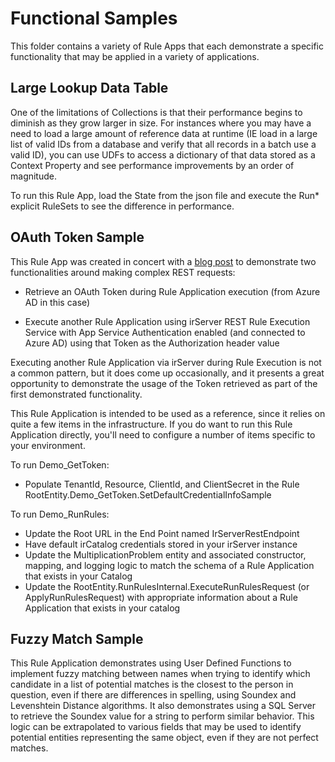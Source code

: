 # Functional Samples

This folder contains a variety of Rule Apps that each demonstrate a specific functionality that may be applied in a variety of applications.

## Large Lookup Data Table
One of the limitations of Collections is that their performance begins to diminish as they grow larger in size.  For instances where you may have a need to load a large amount of reference data at runtime (IE load in a large list of valid IDs from a database and verify that all records in a batch use a valid ID), you can use UDFs to access a dictionary of that data stored as a Context Property and see performance improvements by an order of magnitude.

To run this Rule App, load the State from the json file and execute the Run* explicit RuleSets to see the difference in performance. 

## OAuth Token Sample

This Rule App was created in concert with a [blog post](https://www.inrule.com/resources/blog/give-it-a-rest-part-2) to demonstrate two functionalities around making complex REST requests:

- Retrieve an OAuth Token during Rule Application execution (from Azure AD in this case)

- Execute another Rule Application using irServer REST Rule Execution Service with App Service Authentication enabled (and connected to Azure AD) using that Token as the Authorization header value

Executing another Rule Application via irServer during Rule Execution is not a common pattern, but it does come up occasionally, and it presents a great opportunity to demonstrate the usage of the Token retrieved as part of the first demonstrated functionality.

This Rule Application is intended to be used as a reference, since it relies on quite a few items in the infrastructure.  If you do want to run this Rule Application directly, you'll need to configure a number of items specific to your environment.

To run Demo_GetToken:
- Populate TenantId, Resource, ClientId, and ClientSecret in the Rule RootEntity.Demo_GetToken.SetDefaultCredentialInfoSample

To run Demo_RunRules:
- Update the Root URL in the End Point named IrServerRestEndpoint 
- Have default irCatalog credentials stored in your irServer instance
- Update the MultiplicationProblem entity and associated constructor, mapping, and logging logic to match the schema of a Rule Application that exists in your Catalog
- Update the RootEntity.RunRulesInternal.ExecuteRunRulesRequest (or ApplyRunRulesRequest) with appropriate information about a Rule Application that exists in your catalog

## Fuzzy Match Sample
This Rule Application demonstrates using User Defined Functions to implement fuzzy matching between names when trying to identify which candidate in a list of potential matches is the closest to the person in question, even if there are differences in spelling, using Soundex and Levenshtein Distance algorithms.  It also demonstrates using a SQL Server to retrieve the Soundex value for a string to perform similar behavior.  This logic can be extrapolated to various fields that may be used to identify potential entities representing the same object, even if they are not perfect matches.